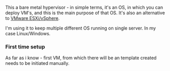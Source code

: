 This a bare metal hypervisor - in simple terms, it's an OS, in which you can deploy VM's, and this is the main purpose of that OS. It's also an alternative to [VMware ESXi/vSphere](https://www.vmware.com/products/esxi-and-esx.html). 

I'm using it to keep multiple different OS running on single server. In my case Linux/Windows.


### First time setup

As far as i know - first VM, from which there will be an template created needs to be initiated manually.